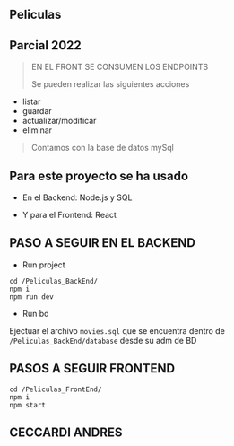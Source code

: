 ## Peliculas
## Parcial 2022

>EN EL FRONT SE CONSUMEN LOS ENDPOINTS
>
> Se pueden realizar las siguientes acciones

* listar
* guardar 
* actualizar/modificar
* eliminar
>
> Contamos con la base de datos mySql

##  Para este proyecto se ha usado 

* En el Backend: Node.js y SQL

* Y para el Frontend: React

##  PASO A SEGUIR EN EL BACKEND
* Run project

```
cd /Peliculas_BackEnd/
npm i
npm run dev
```

* Run bd

Ejectuar el archivo `movies.sql` que se encuentra dentro de `/Peliculas_BackEnd/database` desde su adm de BD


##  PASOS A SEGUIR FRONTEND
```
cd /Peliculas_FrontEnd/
npm i
npm start
```
## CECCARDI ANDRES
